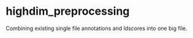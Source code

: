 # highdim_preprocessing

Combining existing single file annotations and ldscores into one big file.
